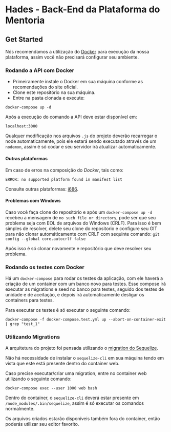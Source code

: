# Hades - Back-End da Plataforma do Mentoria

## Get Started

Nós recomendamos a utilização do [Docker](https://www.docker.com/) para execução da nossa plataforma, assim você não precisará configurar seu ambiente.

### Rodando a API com Docker

- Primeiramente instale o Docker em sua máquina conforme as recomendações do site oficial.
- Clone este repositório na sua máquina.
- Entre na pasta clonada e execute:

```docker-compose up -d```

Após a execução do comando a API deve estar disponível em:

```localhost:3000```

Qualquer modificação nos arquivos `.js` do projeto deverão recarregar o node automaticamente, pois ele estará sendo executado através de um `nodemon`, assim é só codar e seu servidor irá atualizar automaticamente.

#### Outras plataformas

Em caso de erros na composição do *Docker*, tais como: 

```ERROR: no supported platform found in manifest list```

Consulte outras plataformas: [i686](i686.md).

#### Problemas com Windows

Caso você faça clone do repositório e após um ```docker-compose up -d``` recebeu a mensagem de `no such file or directory`, pode ser que seu problema seja com EOL de arquivos do Windows (CRLF). Para isso é bem simples de resolver, delete seu clone do repositorio e configure seu GIT para não clonar automáticamente com CRLF com sequinte comando:
```git config --global core.autocrlf false```

Após isso é só clonar novamente e repositório que deve resolver seu problema. 

### Rodando os testes com Docker

Há um `docker-compose` para rodar os testes da aplicação, com ele haverá a criação de um container com um banco novo para testes. Esse compose irá executar as migrations e seed no banco para testes, seguido dos testes de unidade e de aceitação, e depois irá automaticamente desligar os containers para testes.

Para executar os testes é só executar o seguinte comando:

```docker-compose -f docker-compose.test.yml up --abort-on-container-exit | grep "test_1"```

### Utilizando Migrations

A arquitetura do projeto foi pensada utilizando o [migration do Sequelize](http://sequelize.readthedocs.io/en/v3/docs/migrations/).

Não há necessidade de instalar o `sequelize-cli` em sua máquina tendo em vista que este está presente dentro do container web.

Caso precise executar/criar uma migration, entre no container web utilizando o seguinte comando:

```docker-compose exec --user 1000 web bash```
  
Dentro do container, o `sequelize-cli` deverá estar presente em `/node_modules/.bin/sequelize`, assim é só executar os comandos normalmente.

Os arquivos criados estarão disponíveis também fora do container, então poderás utilizar seu editor favorito.

